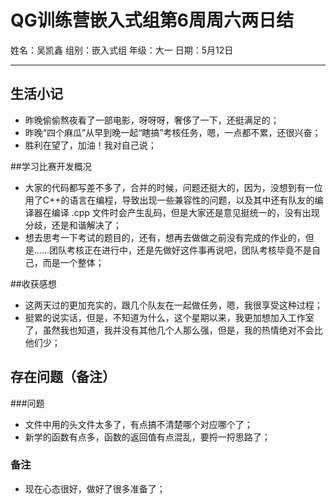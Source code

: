 # QG训练营嵌入式组第6周周六两日结

姓名：吴凯鑫               组别：嵌入式组                年级：大一                  日期：5月12日

***

## 生活小记

- 昨晚偷偷熬夜看了一部电影，呀呀呀，奢侈了一下，还挺满足的；
- 昨晚“四个麻瓜”从早到晚一起“瞎搞”考核任务，嗯，一点都不累，还很兴奋；
- 胜利在望了，加油！我对自己说；

##学习比赛开发概况

- 大家的代码都写差不多了，合并的时候，问题还挺大的，因为，没想到有一位用了C++的语言在编程，导致出现一些兼容性的问题，以及其中还有队友的编译器在编译 .cpp 文件时会产生乱码，但是大家还是意见挺统一的，没有出现分歧，还是和谐解决了；
- 想去思考一下考试的题目的，还有，想再去做做之前没有完成的作业的，但是……团队考核正在进行中，还是先做好这件事再说吧，团队考核毕竟不是自己，而是一个整体；

##收获感想

- 这两天过的更加充实的，跟几个队友在一起做任务，嗯，我很享受这种过程；
- 挺累的说实话，但是，不知道为什么，这个星期以来，我更加想加入工作室了，虽然我也知道，我并没有其他几个人那么强，但是，我的热情绝对不会比他们少；

## 存在问题（备注）

###问题

- 文件中用的头文件太多了，有点搞不清楚哪个对应哪个了；
- 新学的函数有点多，函数的返回值有点混乱，要捋一捋思路了；

### 备注

- 现在心态很好，做好了很多准备了；